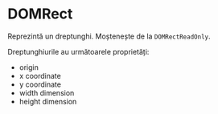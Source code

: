 # DOMRect

Reprezintă un dreptunghi. Moștenește de la `DOMRectReadOnly`.

Dreptunghiurile au următoarele proprietăți:

- origin
- x coordinate
- y coordinate
- width dimension
- height dimension

